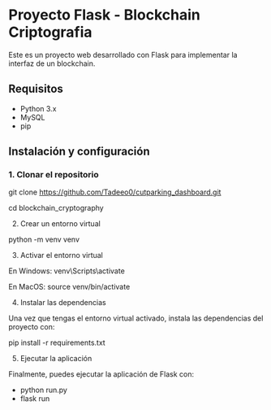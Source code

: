 # Proyecto Flask - Blockchain Criptografia

Este es un proyecto web desarrollado con Flask para implementar la interfaz de un blockchain.

## Requisitos

- Python 3.x
- MySQL
- pip

## Instalación y configuración

### 1. Clonar el repositorio

git clone https://github.com/Tadeeo0/cutparking_dashboard.git

cd blockchain_cryptography

2. Crear un entorno virtual

python -m venv venv

3. Activar el entorno virtual

En Windows: venv\Scripts\activate

En MacOS: source venv/bin/activate

4. Instalar las dependencias
   
Una vez que tengas el entorno virtual activado, instala las dependencias del proyecto con:

pip install -r requirements.txt

5. Ejecutar la aplicación
    
Finalmente, puedes ejecutar la aplicación de Flask con:

- python run.py
- flask run


